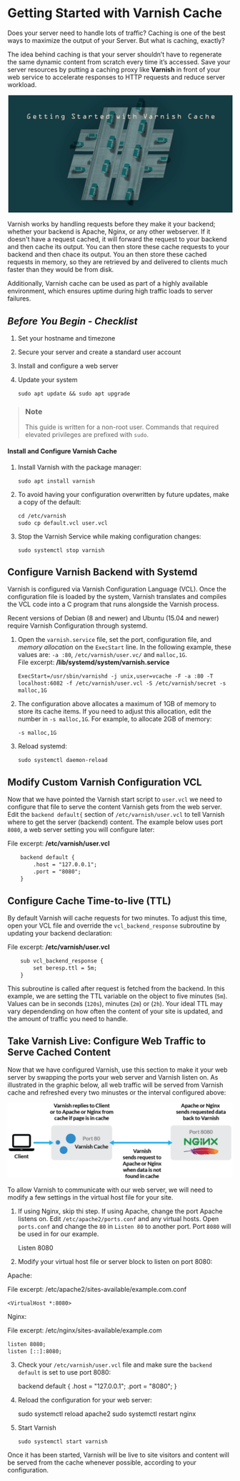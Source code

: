 # Getting Started with Varnish Cache

Does your server need to handle lots of traffic? Caching is one of the best ways to maximize the output of your Server. But what is caching, exactly?

The idea behind caching is that your server shouldn’t have to regenerate the same dynamic content from scratch every time it’s accessed. Save your server resources by putting a caching proxy like **Varnish** in front of your web service to accelerate responses to HTTP requests and reduce server workload.  

![alt text](https://github.com/kbab6aoo/HowToArticles/blob/myRedHatPackageManager/HowToArticles/varnish.png)  

Varnish works by handling requests before they make it your backend; whether your backend is Apache, Nginx, or any other webserver.  If it doesn't have a request cached, it will forward the request to your backend and then cache its output.  You can then store these cache requests to your backend and then chace its output.  You an then store these cached requests in memory, so they are retrieved by and delivered to clients much faster than they would be from disk.  

Additionally, Varnish cache can be used as part of a highly available environment, which ensures uptime during high traffic loads to server failures.  

## _Before You Begin - Checklist_  

1.	Set your hostname and timezone
2.	Secure your server and create a standard user account 
3.	Install and configure a web server
4.	Update your system
	
		sudo apt update && sudo apt upgrade
>### Note
>This guide is written for a non-root user.  Commands that required elevated privileges are prefixed with `sudo`.

#### Install and Configure Varnish Cache

1.	Install Varnish with the package manager:

		sudo apt install varnish
2.	To avoid having your configuration overwritten by future updates, make a copy of the default:

		cd /etc/varnish
		sudo cp default.vcl user.vcl
3.	Stop the Varnish Service while making configuration changes:

		sudo systemctl stop varnish

## Configure Varnish Backend with Systemd
Varnish is configured via Varnish Configuration Language (VCL).  Once the configuration file is loaded by the system, Varnish translates and compiles the VCL code into a C program that runs alongside the Varnish process.  

Recent versions of Debian (8 and newer) and Ubuntu (15.04 and newer) require Varnish Configuration through systemd.

1.	Open the `varnish.service` file, set the port, configuration file, and _memory allocation_ on the `ExecStart` line.  In the following example, these values are: `-a :80`, `/etc/varnish/user.vc/` and `malloc,1G`.  
File excerpt: **/lib/systemd/system/varnish.service**

		ExecStart=/usr/sbin/varnishd -j unix,user=vcache -F -a :80 -T localhost:6082 -f /etc/varnish/user.vcl -S /etc/varnish/secret -s malloc,1G

2.	The configuration above allocates a maximum of 1GB of memory to store its cache items.  If you need to adjust this allocation, edit the number in `-s malloc,1G`.  For example, to allocate 2GB of memory:

		-s malloc,1G
3.	Reload systemd:

		sudo systemctl daemon-reload

## Modify Custom Varnish Configuration VCL

Now that we have pointed the Varnish start script to `user.vcl` we need to configure that file to serve the content Varnish gets from the web server.  Edit the `backend default{` section of `/etc/varnish/user.vcl` to tell Varnish where to get the server (backend) content.  The example below uses port `8080`, a web server setting you will configure later:  

File excerpt: **/etc/varnish/user.vcl**  

		backend default {
			.host = "127.0.0.1";
			.port = "8080";
		}

## Configure Cache Time-to-live (TTL)

By default Varnish will cache requests for two minutes.  To adjust this time, open your VCL file and override the `vcl_backend_response` subroutine by updating your backend declaration:

File excerpt: **/etc/varnish/user.vcl**  

		sub vcl_backend_response {
			set beresp.ttl = 5m;
		}

This subroutine is called after request is fetched from the backend.  In this example, we are setting the TTL variable on the object to five minutes (`5m`).  Values can be in seconds (`120s`), minutes (`2m`) or (`2h`).  Your ideal TTL may vary dependending on how often the content of your site is updated, and the amount of traffic you need to handle.

## Take Varnish Live: Configure Web Traffic to Serve Cached Content

Now that we have configured Varnish, use this section to make it your web server by swapping the ports your web server and Varnish listen on.  As illustrated in the graphic below, all web traffic will be served from Varnish cache and refreshed every two minustes or the interval configured above:  

![alt text](https://github.com/kbab6aoo/HowToArticles/blob/myRedHatPackageManager/HowToArticles/WebTrafficDiagram.png)  

To allow Varnish to communicate with our web server, we will need to modify a few settings in the virtual host file for your site.

1.	If using Nginx, skip thi step.  If using Apache, change the port Apache listens on.  Edit `/etc/apache2/ports.conf` and any virtual hosts.  Open `ports.conf` and change the `80` in `Listen 80` to another port.  Port `8080` will be used in for our example.

	Listen 8080

2.	Modify your virtual host file or server block to listen on port 8080:

Apache:

File excerpt: /etc/apache2/sites-available/example.com.conf
	
	<VirtualHost *:8080>

Nginx:

File excerpt: /etc/nginx/sites-available/example.com

	listen 8080;
	listen [::]:8080;

3.	Check your `/etc/varnish/user.vcl` file and make sure the `backend default` is set to use port 8080:  

	backend default	{
		.host = "127.0.0.1";
		.port = "8080";
	}

4. Reload the configuration for your web server:

	sudo systemctl reload apache2
	sudo systemctl restart nginx

5.	Start Varnish

		sudo systemctl start varnish

Once it has been started, Varnish will be live to site visitors and content will be served from the cache whenever possible, according to your configuration.






























